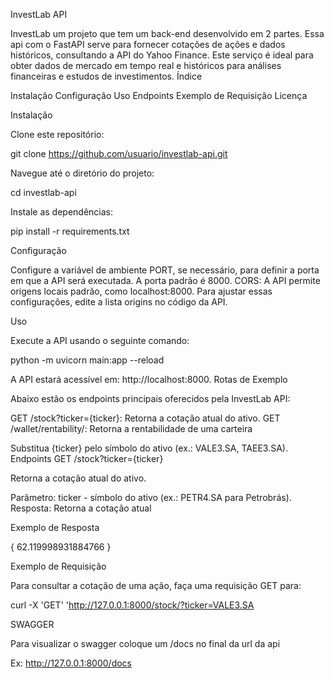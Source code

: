 InvestLab API

InvestLab um projeto que tem um back-end desenvolvido em 2 partes. Essa api com o FastAPI serve para fornecer cotações de ações e dados históricos, consultando a API do Yahoo Finance. Este serviço é ideal para obter dados de mercado em tempo real e históricos para análises financeiras e estudos de investimentos. Índice

Instalação
Configuração
Uso
Endpoints
Exemplo de Requisição
Licença

Instalação

Clone este repositório:

git clone https://github.com/usuario/investlab-api.git

Navegue até o diretório do projeto:

cd investlab-api

Instale as dependências:

pip install -r requirements.txt

Configuração

Configure a variável de ambiente PORT, se necessário, para definir a porta em que a API será executada. A porta padrão é 8000.
CORS: A API permite origens locais padrão, como localhost:8000. Para ajustar essas configurações, edite a lista origins no código da API.

Uso

Execute a API usando o seguinte comando:

python -m uvicorn main:app --reload

A API estará acessível em: http://localhost:8000. Rotas de Exemplo

Abaixo estão os endpoints principais oferecidos pela InvestLab API:

GET /stock?ticker={ticker}: Retorna a cotação atual do ativo.
GET /wallet/rentability/: Retorna a rentabilidade de uma carteira

Substitua {ticker} pelo símbolo do ativo (ex.: VALE3.SA, TAEE3.SA). Endpoints GET /stock?ticker={ticker}

Retorna a cotação atual do ativo.

Parâmetro: ticker - símbolo do ativo (ex.: PETR4.SA para Petrobrás).
Resposta: Retorna a cotação atual

Exemplo de Resposta

{ 62.119998931884766 }

Exemplo de Requisição

Para consultar a cotação de uma ação, faça uma requisição GET para:

curl -X 'GET' 'http://127.0.0.1:8000/stock/?ticker=VALE3.SA

SWAGGER

Para visualizar o swagger coloque um /docs no final da url da api

Ex: http://127.0.0.1:8000/docs
